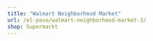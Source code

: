 ```yaml
---
title: "Walmart Neighborhood Market"
url: /el-paso/walmart-neighborhood-market-3/
shop: Supermarkt
---
```

